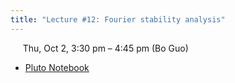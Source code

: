 ```yaml
---
title: "Lecture #12: Fourier stability analysis"
---
```


&nbsp;&nbsp;&nbsp;&nbsp;&nbsp;Thu, Oct 2, 3:30 pm – 4:45 pm (Bo Guo)

- [Pluto Notebook](../assets/pluto_notebooks/Module6_Fourier_stability_analysis.html)
